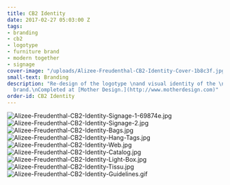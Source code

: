 ```yaml
---
title: CB2 Identity
date: 2017-02-27 05:03:00 Z
tags:
- branding
- cb2
- logotype
- furniture brand
- modern together
- signage
cover-image: "/uploads/Alizee-Freudenthal-CB2-Identity-Cover-1b8c3f.jpg"
small-text: Branding
description: "Re-design of the logotype \nand visual identity of the \nfamous furniture
  brand.\nCompleted at [Mother Design.](http://www.motherdesign.com)"
order-id: CB2 Identity
---
```


![Alizee-Freudenthal-CB2-Identity-Signage-1-69874e.jpg](/uploads/Alizee-Freudenthal-CB2-Identity-Signage-1-69874e.jpg)![Alizee-Freudenthal-CB2-Identity-Signage-2.jpg](/uploads/Alizee-Freudenthal-CB2-Identity-Signage-2.jpg)![Alizee-Freudenthal-CB2-Identity-Bags.jpg](/uploads/Alizee-Freudenthal-CB2-Identity-Bags.jpg)![Alizee-Freudenthal-CB2-Identity-Hang-Tags.jpg](/uploads/Alizee-Freudenthal-CB2-Identity-Hang-Tags.jpg)![Alizee-Freudenthal-CB2-Identity-Web.jpg](/uploads/Alizee-Freudenthal-CB2-Identity-Web.jpg)![Alizee-Freudenthal-CB2-Identity-Catalog.jpg](/uploads/Alizee-Freudenthal-CB2-Identity-Catalog.jpg)![Alizee-Freudenthal-CB2-Identity-Light-Box.jpg](/uploads/Alizee-Freudenthal-CB2-Identity-Light-Box.jpg)![Alizee-Freudenthal-CB2-Identity-Tissu.jpg](/uploads/Alizee-Freudenthal-CB2-Identity-Tissu.jpg)![Alizee-Freudenthal-CB2-Identity-Guidelines.gif](/uploads/Alizee-Freudenthal-CB2-Identity-Guidelines.gif)